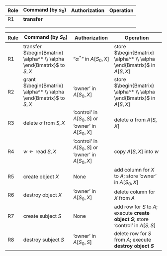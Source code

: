 
| Role | Command (by $s_{0}$) | Authorization | Operation |
| ---- | -------------------- | ------------- | --------- |
| R1   | **transfer**         |               |           |
|      |                      |               |           |
|      |                      |               |           |

| Rule | Command (by $S_0$)                                                    | Authorization                                        | Operation                                                                           |
| ---- | --------------------------------------------------------------------- | ---------------------------------------------------- | ----------------------------------------------------------------------------------- |
| R1   | transfer $\begin{Bmatrix} \alpha^* \\ \alpha \end{Bmatrix}$ to $S, X$ | “$\alpha^*$” in $A[S_0, X]$                          | store $\begin{Bmatrix} \alpha^* \\ \alpha \end{Bmatrix}$ in $A[S, X]$               |
| R2   | grant $\begin{Bmatrix} \alpha^* \\ \alpha \end{Bmatrix}$ to $S, X$    | ‘owner’ in $A[S_0, X]$                               | store $\begin{Bmatrix} \alpha^* \\ \alpha \end{Bmatrix}$ in $A[S, X]$               |
| R3   | delete $\alpha$ from $S, X$                                           | ‘control’ in $A[S_0, S]$  or  ‘owner’ in $A[S_0, X]$ | delete $\alpha$ from $A[S, X]$                                                      |
| R4   | $w \leftarrow \text{read } S, X$                                      | ‘control’ in $A[S_0, S]$  or  ‘owner’ in $A[S_0, X]$ | copy $A[S, X]$ into $w$                                                             |
| R5   | create object $X$                                                     | None                                                 | add column for $X$ to $A$; store ‘owner’ in $A[S_0, X]$                             |
| R6   | destroy object $X$                                                    | ‘owner’ in $A[S_0, X]$                               | delete column for $X$ from $A$                                                      |
| R7   | create subject $S$                                                    | None                                                 | add row for $S$ to $A$; execute **create object $S$**; store ‘control’ in $A[S, S]$ |
| R8   | destroy subject $S$                                                   | ‘owner’ in $A[S_0, S]$                               | delete row for $S$ from $A$; execute **destroy object $S$**                         |
